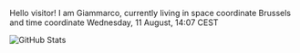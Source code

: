 Hello visitor! I am Giammarco, currently living in space coordinate Brussels and time coordinate Wednesday, 11 August, 14:07 CEST

![GitHub Stats](https://github-readme-stats.vercel.app/api?username=grcasanova)
